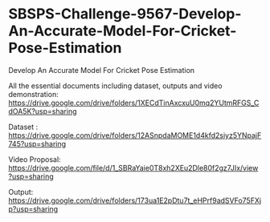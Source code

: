 # SBSPS-Challenge-9567-Develop-An-Accurate-Model-For-Cricket-Pose-Estimation
Develop An Accurate Model For Cricket Pose Estimation

All the essential documents including dataset, outputs and video demonstration: https://drive.google.com/drive/folders/1XECdTinAxcxuU0mq2YUtmRFGS_CdOA5K?usp=sharing

Dataset : https://drive.google.com/drive/folders/12ASnpdaMOME1d4kfd2siyz5YNpajF745?usp=sharing

Video Proposal: https://drive.google.com/file/d/1_SBRaYaie0T8xh2XEu2Dle80f2gz7JIx/view?usp=sharing

Output: https://drive.google.com/drive/folders/173ua1E2pDtu7t_eHPrf9adSVFo75FXjp?usp=sharing
